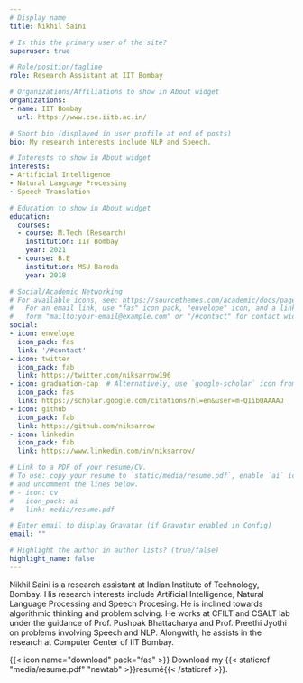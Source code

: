 ```yaml
---
# Display name
title: Nikhil Saini

# Is this the primary user of the site?
superuser: true

# Role/position/tagline
role: Research Assistant at IIT Bombay

# Organizations/Affiliations to show in About widget
organizations:
- name: IIT Bombay
  url: https://www.cse.iitb.ac.in/

# Short bio (displayed in user profile at end of posts)
bio: My research interests include NLP and Speech.

# Interests to show in About widget
interests:
- Artificial Intelligence
- Natural Language Processing
- Speech Translation

# Education to show in About widget
education:
  courses:
  - course: M.Tech (Research)
    institution: IIT Bombay
    year: 2021
  - course: B.E
    institution: MSU Baroda
    year: 2018

# Social/Academic Networking
# For available icons, see: https://sourcethemes.com/academic/docs/page-builder/#icons
#   For an email link, use "fas" icon pack, "envelope" icon, and a link in the
#   form "mailto:your-email@example.com" or "/#contact" for contact widget.
social:
- icon: envelope
  icon_pack: fas
  link: '/#contact'
- icon: twitter
  icon_pack: fab
  link: https://twitter.com/niksarrow196
- icon: graduation-cap  # Alternatively, use `google-scholar` icon from `ai` icon pack
  icon_pack: fas
  link: https://scholar.google.com/citations?hl=en&user=m-QIibQAAAAJ
- icon: github
  icon_pack: fab
  link: https://github.com/niksarrow
- icon: linkedin
  icon_pack: fab
  link: https://www.linkedin.com/in/niksarrow/

# Link to a PDF of your resume/CV.
# To use: copy your resume to `static/media/resume.pdf`, enable `ai` icons in `params.toml`, 
# and uncomment the lines below.
# - icon: cv
#   icon_pack: ai
#   link: media/resume.pdf

# Enter email to display Gravatar (if Gravatar enabled in Config)
email: ""

# Highlight the author in author lists? (true/false)
highlight_name: false
---
```


Nikhil Saini is a research assistant at Indian Institute of Technology, Bombay. His research interests include Artificial Intelligence, Natural Language Processing and Speech Procesing. He is inclined towards algorithmic thinking and problem solving. He works at CFILT and CSALT lab under the guidance of Prof. Pushpak Bhattacharya and Prof. Preethi Jyothi on problems involving Speech and NLP. Alongwith, he assists in the research at Computer Center of IIT Bombay.


{{< icon name="download" pack="fas" >}} Download my {{< staticref "media/resume.pdf" "newtab" >}}resumé{{< /staticref >}}.
